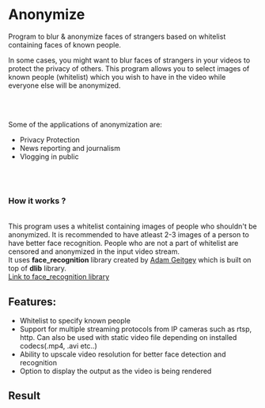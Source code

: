 # Anonymize
Program to blur &amp; anonymize faces of strangers based on whitelist containing faces of known people.

In some cases, you might want to blur faces of strangers in your videos to protect the privacy of others. This program allows you to select images of known people (whitelist) which you wish to have in the video while everyone else will be anonymized.

<br><br>

Some of the applications of anonymization are:<br>
<ul>
  <li>Privacy Protection</li>
  <li>News reporting and journalism</li>
  <li>Vlogging in public</li>
</ul>
  
<br><br>

<h3>How it works ?</h3>
<br>
This program uses a whitelist containing images of people who shouldn't be anonymized. It is recommended to have atleast 2-3 images of a person to have better face recognition. People who are not a part of whitelist are censored and anonymized in the input video stream.
<br>
It uses <b>face_recognition</b> library created by <a href="https://github.com/ageitgey">Adam Geitgey</a> which is built on top of <b>dlib</b> library.
<br>
<a href="https://github.com/ageitgey/face_recognition">Link to face_recognition library</a>
<br>

<h2>Features:</h2>
<ul>
  <li>Whitelist to specify known people</li>
  <li>Support for multiple streaming protocols from IP cameras such as rtsp, http. Can also be used with static video file depending on installed codecs(.mp4, .avi etc..)</li>
  <li>Ability to upscale video resolution for better face detection and recognition</li>
  <li>Option to display the output as the video is being rendered</li>
</ul>  

<h2>Result</h2>
